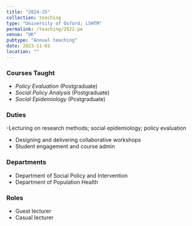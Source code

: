```yaml
---
title: "2024-25"
collection: teaching
type: "University of Oxford; LSHTM"
permalink: /teaching/2022-pe
venue: "UK"
pubtype: "Annual teaching"
date: 2023-11-01
location: ""
---
```


### Courses Taught
- *Policy Evaluation* (Postgraduate)  
- *Social Policy Analysis* (Postgraduate)
- *Social Epidemiology* (Postgraduate)

### Duties
-Lecturing on research methods; social epidemiology; policy evaluation
- Designing and delivering collaborative workshops
- Student engagement and course admin

### Departments
- Department of Social Policy and Intervention
- Department of Population Health

### Roles
- Guest lecturer
- Casual lecturer